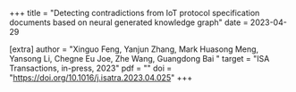 +++
title = "Detecting contradictions from IoT protocol specification documents based on neural generated knowledge graph"
date = 2023-04-29

[extra]
author = "Xinguo Feng, Yanjun Zhang, Mark Huasong Meng, Yansong Li, Chegne Eu Joe, Zhe Wang, Guangdong Bai "
target = "ISA Transactions, in-press, 2023"
pdf = ""
doi = "https://doi.org/10.1016/j.isatra.2023.04.025"
+++
